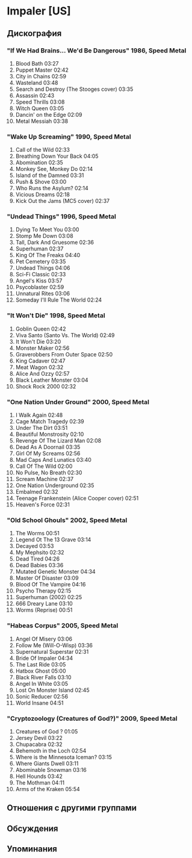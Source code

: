 # Impaler [US]



## Дискография

### "If We Had Brains... We'd Be Dangerous" 1986, Speed Metal

1.	 Blood Bath	03:27	 
2.	 Puppet Master	02:42	 
3.	 City in Chains	02:59	 
4.	 Wasteland	03:48	 
5.	 Search and Destroy (The Stooges cover)	03:35
6.	 Assassin	02:43	 
7.	 Speed Thrills	03:08	 
8.	 Witch Queen	03:05	 
9.	 Dancin' on the Edge	02:09	 
10.	 Metal Messiah	03:38	 

### "Wake Up Screaming" 1990, Speed Metal

1.	 Call of the Wild	02:33	 
2.	 Breathing Down Your Back	04:05	 
3.	 Abomination	02:35	 
4.	 Monkey See, Monkey Do	02:14	 
5.	 Island of the Damned	03:31	 
6.	 Push & Shove	03:00	 
7.	 Who Runs the Asylum?	02:14	 
8.	 Vicious Dreams	02:18
9.	 Kick Out the Jams (MC5 cover)	02:37	

### "Undead Things" 1996, Speed Metal

1.	 Dying To Meet You	03:00	 
2.	 Stomp Me Down	03:08	 
3.	 Tall, Dark And Gruesome	02:36	 
4.	 Superhuman	02:37	 
5.	 King Of The Freaks	04:40	 
6.	 Pet Cemetery	03:35	 
7.	 Undead Things	04:06	 
8.	 Sci-Fi Classic	02:33	 
9.	 Angel's Kiss	03:57	 
10.	 Psycoblaster	02:59	 
11.	 Unnatural Rites	03:06	 
12.	 Someday I'll Rule The World	02:24	

### "It Won't Die" 1998, Speed Metal

1.	 Goblin Queen	02:42	 
2.	 Viva Santo (Santo Vs. The World)	02:49	 
3.	 It Won't Die	03:20	 
4.	 Monster Maker	02:56	 
5.	 Graverobbers From Outer Space	02:50	 
6.	 King Cadaver	02:47	 
7.	 Meat Wagon	02:32	 
8.	 Alice And Ozzy	02:57	 
9.	 Black Leather Monster	03:04	 
10.	 Shock Rock 2000	02:32

### "One Nation Under Ground" 2000, Speed Metal

1.	 I Walk Again	02:48	 
2.	 Cage Match Tragedy	02:39	 
3.	 Under The Dirt	03:51	 
4.	 Beautiful Monstrosity	02:10	 
5.	 Revenge Of The Lizard Man	02:08	 
6.	 Dead As A Doornail	03:35	 
7.	 Girl Of My Screams	02:56	 
8.	 Mad Caps And Lunatics	03:40	 
9.	 Call Of The Wild	02:00	 
10.	 No Pulse, No Breath	02:30	 
11.	 Scream Machine	02:37	 
12.	 One Nation Underground	02:35	 
13.	 Embalmed	02:32	 
14.	 Teenage Frankenstein (Alice Cooper cover)	02:51	 
15.	 Heaven's Force	02:31

### "Old School Ghouls" 2002, Speed Metal

1.	 The Worms	00:51	 
2.	 Legend Ot The 13 Grave	03:14	 
3.	 Decayed	03:53	 
4.	 My Mephsito	02:32	 
5.	 Dead Tired	04:26	 
6.	 Dead Babies	03:36	 
7.	 Mutated Genetic Monster	04:34	 
8.	 Master Of Disaster	03:09	 
9.	 Blood Of The Vampire	04:16	 
10.	 Psycho Therapy	02:15	 
11.	 Superhuman (2002)	02:25	 
12.	 666 Dreary Lane	03:10	 
13.	 Worms (Reprise)	00:51	

### "Habeas Corpus" 2005, Speed Metal

1.	 Angel Of Misery	03:06	 
2.	 Follow Me (Will-O-Wisp)	03:36	 
3.	 Supernatural Superstar	02:31	 
4.	 Bride Of Impaler	04:34	 
5.	 The Last Ride	03:05	 
6.	 Hatbox Ghost	05:00	 
7.	 Black River Falls	03:10	 
8.	 Angel In White	03:05	 
9.	 Lost On Monster Island	02:45	 
10.	 Sonic Reducer	02:56	 
11.	 World Insane	04:51	

### "Cryptozoology (Creatures of God?)" 2009, Speed Metal

1.	 Creatures of God ?	01:05	 
2.	 Jersey Devil	03:22	 
3.	 Chupacabra	02:32	 
4.	 Behemoth in the Loch	02:54	 
5.	 Where is the Minnesota Iceman?	03:15	 
6.	 Where Giants Dwell	03:11	 
7.	 Abominable Snowman	03:16	 
8.	 Hell Hounds	03:42	 
9.	 The Mothman	04:11	 
10.	 Arms of the Kraken	05:54


## Отношения с другими группами


## Обсуждения


## Упоминания

